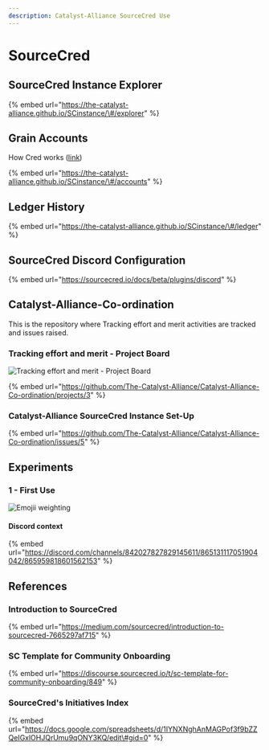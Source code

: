 ```yaml
---
description: Catalyst-Alliance SourceCred Use
---
```


# SourceCred

## SourceCred Instance Explorer

{% embed url="https://the-catalyst-alliance.github.io/SCinstance/\#/explorer" %}

## Grain Accounts

How Cred works \([link](https://sourcecred.io/docs/beta/cred)\)

{% embed url="https://the-catalyst-alliance.github.io/SCinstance/\#/accounts" %}

## Ledger History

{% embed url="https://the-catalyst-alliance.github.io/SCinstance/\#/ledger" %}

## SourceCred Discord Configuration

{% embed url="https://sourcecred.io/docs/beta/plugins/discord" %}



## Catalyst-Alliance-Co-ordination

This is the repository where Tracking effort and merit activities are tracked and issues raised.

### Tracking effort and merit - Project Board

![Tracking effort and merit - Project Board](../.gitbook/assets/2021-07-17-4-.png)

{% embed url="https://github.com/The-Catalyst-Alliance/Catalyst-Alliance-Co-ordination/projects/3" %}

### Catalyst-Alliance SourceCred Instance Set-Up

{% embed url="https://github.com/The-Catalyst-Alliance/Catalyst-Alliance-Co-ordination/issues/5" %}

## Experiments

### 1 - First Use

![Emojii weighting](../.gitbook/assets/screenshot_from_2021-07-17_15-14-32.png)

#### Discord context

{% embed url="https://discord.com/channels/842027827829145611/865131117051904042/865959818601562153" %}



## References

### Introduction to SourceCred

{% embed url="https://medium.com/sourcecred/introduction-to-sourcecred-7665297af715" %}

### SC Template for Community Onboarding

{% embed url="https://discourse.sourcecred.io/t/sc-template-for-community-onboarding/849" %}

### SourceCred's Initiatives Index

{% embed url="https://docs.google.com/spreadsheets/d/1IYNXNghAnMAGPof3f9bZZQeIGxlOHJQrUmu9qONY3KQ/edit\#gid=0" %}






